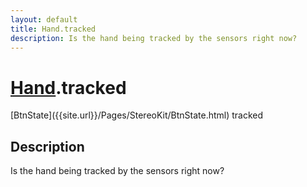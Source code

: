 ```yaml
---
layout: default
title: Hand.tracked
description: Is the hand being tracked by the sensors right now?
---
```

# [Hand]({{site.url}}/Pages/StereoKit/Hand.html).tracked

<div class='signature' markdown='1'>
[BtnState]({{site.url}}/Pages/StereoKit/BtnState.html) tracked
</div>

## Description
Is the hand being tracked by the sensors right now?

